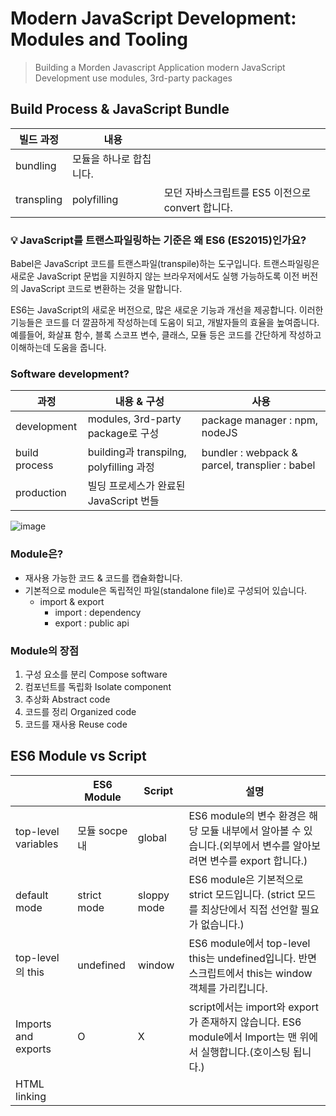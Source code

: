 # Modern JavaScript Development: Modules and Tooling

> Building a Morden Javascript Application
> modern JavaScript Development use modules, 3rd-party packages

## Build Process & JavaScript Bundle

| 빌드 과정 | 내용 |  |
| ---------- | ----------------------- | ------------------------------------------------ |
| bundling   | 모듈을 하나로 합칩니다. |
| transpling | polyfilling             | 모던 자바스크립트를 ES5 이전으로 convert 합니다. |


### 💡 **JavaScript를 트랜스파일링하는 기준은 왜 ES6 (ES2015)인가요?**

Babel은 JavaScript 코드를 트랜스파일(transpile)하는 도구입니다. 트랜스파일링은 새로운 JavaScript 문법을 지원하지 않는 브라우저에서도 실행 가능하도록 이전 버전의 JavaScript 코드로 변환하는 것을 말합니다.

ES6는 JavaScript의 새로운 버전으로, 많은 새로운 기능과 개선을 제공합니다. 이러한 기능들은 코드를 더 깔끔하게 작성하는데 도움이 되고, 개발자들의 효율을 높여줍니다. 예를들어, 화살표 함수, 블록 스코프 변수, 클래스, 모듈 등은 코드를 간단하게 작성하고 이해하는데 도움을 줍니다.

### Software development?

| 과정 | 내용 & 구성 | 사용 |
| --- | --- | --- |
| development | modules, 3rd-party package로 구성 | package manager : npm, nodeJS  |
| build process | building과 transpilng, polyfilling 과정 | bundler : webpack & parcel, transplier : babel |
| production | 빌딩 프로세스가 완료된 JavaScript 번들 |  |


![image](https://user-images.githubusercontent.com/94776135/213869840-d4e2496d-3e71-483e-8238-8c73d0a2e62a.png)


### Module은?

- 재사용 가능한 코드 & 코드를 캡슐화합니다.
- 기본적으로 module은 독립적인 파일(standalone file)로 구성되어 있습니다.
  - import & export
    - import : dependency
    - export : public api

### Module의 장점

1. 구성 요소를 분리 Compose software
2. 컴포넌트를 독립화 Isolate component
3. 추상화 Abstract code
4. 코드를 정리 Organized code
5. 코드를 재사용 Reuse code

## ES6 Module vs Script

|  | ES6 Module | Script | 설명 |
| --- | --- | --- | --- |
| top-level variables | 모듈 socpe 내 | global | ES6 module의 변수 환경은 해당 모듈 내부에서 알아볼 수 있습니다.(외부에서 변수를 알아보려면 변수를 export 합니다.) |
| default mode | strict mode | sloppy mode | ES6 module은 기본적으로 strict 모드입니다. (strict 모드를 최상단에서 직접 선언할 필요가 없습니다.) |
| top-level의 this | undefined | window | ES6 module에서 top-level this는 undefined입니다. 반면 스크립트에서 this는 window 객체를 가리킵니다. |
| Imports and exports | O | X | script에서는 import와 export가 존재하지 않습니다. ES6 module에서 Import는 맨 위에서 실행합니다.(호이스팅 됩니다.) |
| HTML linking | <script type=”module”> | <script> | type이 모듈임을 명시합니다.  |
| File downloading | 비동기 Asynchronous | 동기 Synchronous | ES6 module와 달리 Script는 동기적으로 파일을 로드합니다. https://javascript.info/script-async-defer ES6 module는 비동기적으로 작업합니다. |

## ES6 module을 Import하는 과정

> import가 실행되는 과정을 알아봅니다.

### 예시

- index.js

```tsx
import { rand } from "./math.js";
import { showDice } from "./dom.js";
const dice = rand(1, 6, 2);
showDice(dice);
```

### Parsing

- 메인 module이 실행되기 전에 parsing 작업이 일어납니다.

<aside>
💡 module을 동기적으로 import합니다.

동기적으로 발생하는 이유는 dead 코드 삭제 & 번들링을 원활히 하기 위함입니다.

import해온 모든 모듈이 다운되고, 실행된 다음 메인 module이 실행됩니다.

최상단에서 module을 import하여, 실행 전에 알아볼 수 있습니다.

</aside>

- 관련 레퍼런스
  - [https://blog.bitsrc.io/secret-behind-javascript-performance-v8-hidden-classes-ba4d0ebfb89d](https://blog.bitsrc.io/secret-behind-javascript-performance-v8-hidden-classes-ba4d0ebfb89d)
  - V8 ⇒ JIT, AST, hidden Class optimization
![image](https://user-images.githubusercontent.com/94776135/213869857-666f64e4-96ab-4c65-b25f-31b8b14612c9.png)

### Download

- **비동기**로 다운로드 합니다.
  - module의 import 자체는 동기로 발생
  - module의 다운로드는 비동기로 발생
  ```tsx
  각 모듈이 import => download되면, 각 모듈 또한 parsing, export 과정을 거칩니다.
  ```

### linking imports

- import한 module의 exports를 메인 module에 연결 link 합니다.
- link된 값은 복사된 값이 아니라, 연결된 값(참조하는 값)입니다.

  - Live connection, NOT copies. like a pointer
  - 따라서 exports의 값이 바뀐다면 import한 값도 바뀌게 됩니다.
    ```
    👉 **ES6 Module의 특징입니다!**

    JavaScript가 아닌 다른 언어의 module에서는 해당되지 않습니다.
    ```

- linking 후, import한 각 모듈을 실행합니다.

### import 순서 정리
  
```
📋 순서를 정리하자면 다음과 같습니다.

1. 메인 module을 파싱합니다.
2. import가 동기로 발생합니다.
3. download가 비동기로 발생합니다.
4. imports의 exports를 linking합니다.
5. 각 module을 실행합니다.
6. 이후, 메인 module을 실행합니다.
```
